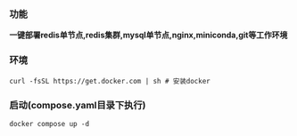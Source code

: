 ### 功能

**一键部署redis单节点,redis集群,mysql单节点,nginx,miniconda,git等工作环境**

### 环境

```shell
curl -fsSL https://get.docker.com | sh # 安装docker
```

### 启动(compose.yaml目录下执行)

```shell
docker compose up -d
```
